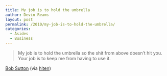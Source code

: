 ```yaml
---
title: My job is to hold the umbrella
author: Devin Reams
layout: post
permalink: /2010/my-job-is-to-hold-the-umbrella/
categories:
  - Asides
  - Business
---
```

>My job is to hold the umbrella so the shit from above doesn’t hit you. Your job is to keep me from having to use it.

[Bob Sutton][1] (via <a href="http://hitenshah.name/" class="tumblr_blog">hiten</a>)

 [1]: http://bobsutton.typepad.com/my_weblog/2010/06/my-job-is-to-hold-the-umbrella-so-the-shit-from-above-doesnt-hit-you-your-job-is-to-keep-me-from-hav.html?utm_source=feedburner&utm_medium=feed&utm_campaign=Feed%3A+typepad%2FBobsutton%2Fmy_weblog+%28Bob+Sutton%29